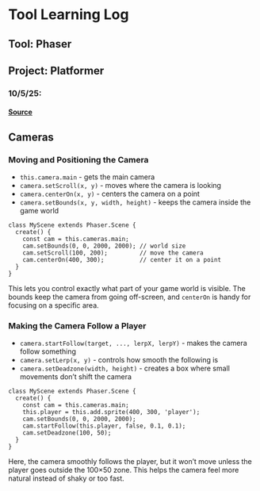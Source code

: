 # Tool Learning Log

## Tool: **Phaser**

## Project: **Platformer**

### 10/5/25:
#### [Source](https://docs.phaser.io/phaser/concepts/cameras)

## Cameras

### Moving and Positioning the Camera
* `this.camera.main` - gets the main camera
* `camera.setScroll(x, y)` - moves where the camera is looking
* `camera.centerOn(x, y)` - centers the camera on a point
* `camera.setBounds(x, y, width, height)` - keeps the camera inside the game world

```language
class MyScene extends Phaser.Scene {
  create() {
    const cam = this.cameras.main;
    cam.setBounds(0, 0, 2000, 2000); // world size
    cam.setScroll(100, 200);         // move the camera
    cam.centerOn(400, 300);          // center it on a point
  }
}
```
This lets you control exactly what part of your game world is visible. The bounds keep the camera from going off-screen, and `centerOn` is handy for focusing on a specific area.

### Making the Camera Follow a Player
* `camera.startFollow(target, ..., lerpX, lerpY)` - makes the camera follow something
* `camera.setLerp(x, y)` - controls how smooth the following is
* `camera.setDeadzone(width, height)` - creates a box where small movements don’t shift the camera

```language
class MyScene extends Phaser.Scene {
  create() {
    const cam = this.cameras.main;
    this.player = this.add.sprite(400, 300, 'player');
    cam.setBounds(0, 0, 2000, 2000);
    cam.startFollow(this.player, false, 0.1, 0.1);
    cam.setDeadzone(100, 50);
  }
}
```
Here, the camera smoothly follows the player, but it won’t move unless the player goes outside the 100×50 zone. This helps the camera feel more natural instead of shaky or too fast.





<!-- 
* Links you used today (websites, videos, etc)
* Things you tried, progress you made, etc
* Challenges, a-ha moments, etc
* Questions you still have
* What you're going to try next
-->
